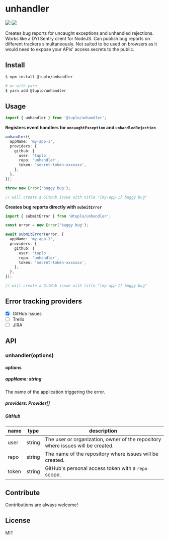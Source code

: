 # unhandler

<p>
  <img src="https://packagephobia.now.sh/badge?p=@tuplo/unhandler">
  <img src="https://david-dm.org/tuplo/unhandler.svg">
</p>

Creates bug reports for uncaught exceptions and unhandled rejections. Works like a DYI Sentry client for NodeJS. Can publish bug reports on different trackers simultaneously. Not suited to be used on browsers as it would need to expose your APIs' access secrets to the public.

## Install

```bash
$ npm install @tuplo/unhandler

# or with yarn
$ yarn add @tuplo/unhandler
```

## Usage

```ts
import { unhandler } from '@tuplo/unhandler';
```

**Registers event handlers for `uncaughtException` and `unhandledRejection`**

```ts
unhandler({
  appName: 'my-app-1',
  providers: {
    github: {
      user: 'tuplo',
      repo: 'unhandler',
      token: 'secret-token-xxxxxxx',
    },
  },
});

throw new Error('buggy bug');

// will create a GitHub issue with title "[my-app-1] buggy bug"
```

**Creates bug reports directly with `submitError`**

```ts
import { submitError } from '@tuplo/unhandler';

const error = new Error('buggy bug');

await submitError(error, {
  appName: 'my-app-1',
  providers: {
    github: {
      user: 'tuplo',
      repo: 'unhandler',
      token: 'secret-token-xxxxxxx',
    },
  },
});

// will create a GitHub issue with title "[my-app-1] buggy bug"
```

## Error tracking providers

- [x] GitHub Issues
- [ ] Trello
- [ ] JIRA

## API

### unhandler(options)

#### options

##### appName: string

The name of the application triggering the error.

##### providers: Provider[]

##### GitHub

| name  | type   | description                                                                     |
| ----- | ------ | ------------------------------------------------------------------------------- |
| user  | string | The user or organization, owner of the repository where issues will be created. |
| repo  | string | The name of the repository where issues will be created.                        |
| token | string | GitHub's personal access token with a `repo` scope.                             |

## Contribute

Contributions are always welcome!

## License

MIT
